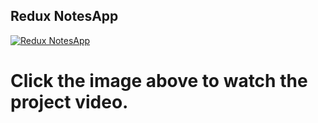 ## Redux NotesApp

[![Redux NotesApp](https://img.youtube.com/vi/L1Tc0vFB9m8/sddefault.jpg)](https://youtu.be/L1Tc0vFB9m8)

# Click the image above to watch the project video.
